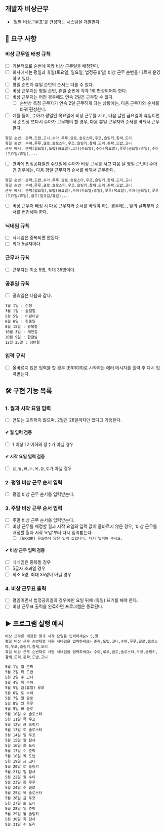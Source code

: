 개발자 비상근무
---
+  '월별 비상근무표'를 편성하는 시스템을 개발한다.

🔎 요구 사항
---  
### 비상 근무일 배정 규칙
+ [ ] 기본적으로 순번에 따라 비상 근무일을 배정한다.
+ [ ] 회사에서는 평일과 휴일(토요일, 일요일, 법정공휴일) 비상 근무 순번을 다르게 운영하고 있다.
+ [ ] 평일 순번과 휴일 순번의 순서는 다를 수 있다.
+ [ ] 비상 근무자는 평일 순번, 휴일 순번에 각각 1회 편성되어야 한다.
+ [ ] 비상 근무자는 어떤 경우에도 연속 2일은 근무할 수 없다.
    + [ ] 순번상 특정 근무자가 연속 2일 근무하게 되는 상황에는, 다음 근무자와 순서를 바꿔 편성한다.
+ [ ] 예를 들어, 수아가 평일인 목요일에 비상 근무를 서고, 다음 날인 금요일이 휴일이면서 순번상 또다시 수아가 근무해야 할 경우,
      다음 휴일 근무자와 순서를 바꿔서 근무한다.
```
평일 순번: 준팍,도밥,고니,수아,루루,글로,솔로스타,우코,슬링키,참새,도리
휴일 순번: 수아,루루,글로,솔로스타,우코,슬링키,참새,도리,준팍,도밥,고니
근무 예시: 준팍(월요일),도밥(화요일),고니(수요일),수아(목요일),루루(금요일/휴일),수아(토요일/휴일),...
```
+ [ ] 만약에 법정공휴일인 수요일에 수아가 비상 근무를 서고 다음 날 평일 순번이 수아인 경우에는,
      다음 평일 근무자와 순서를 바꿔서 근무한다.
```
평일 순번: 준팍,도밥,수아,루루,글로,솔로스타,우코,슬링키,참새,도리,고니
휴일 순번: 수아,루루,글로,솔로스타,우코,슬링키,참새,도리,준팍,도밥,고니
근무 예시: 준팍(월요일),도밥(화요일),수아(수요일/휴일),루루(목요일),수아(금요일),루루(토요일/휴일),글로(일요일/휴일),...
```
+ [ ] 비상 근무자 배정 시 다음 근무자와 순서를 바꿔야 하는 경우에는, 앞의 날짜부터 순서를 변경해야 한다.

### 닉네임 규칙
+ [ ] 닉네임은 중복되면 안된다.
+ [ ] 최대 5글자이다.

### 근무자 규칙
+ [ ] 근무자는 최소 5명, 최대 35명이다.

### 공휴일 규칙
+ [ ] 공휴일은 다음과 같다.
```
1월 1일 : 신정
3월 1일 : 삼일절
5월 5일 : 어린이날
6월 6일 : 현충일
8월 15일 : 광복절
10월 3일 : 개천절
10월 9일 : 한글날
12월 25일 : 성탄절
```

### 입력 규칙
+ [ ] 올바르지 않은 입력을 할 경우 [ERROR]로 시작하는 에러 메시지를 출력 후 다시 입력받는다.

🛠 구현 기능 목록
---
### 1. 월과 시작 요일 입력
+ [ ] 연도는 고려하지 않으며, 2월은 28일까지만 있다고 가정한다.

#### ✔ 월 입력 검증
+ [ ] 1 이상 12 이하의 정수가 아닐 경우
#### ✔ 시작 요일 입력 검증
+ [ ] `일,월,화,수,목,금,토`가 아닐 경우

### 2. 평일 비상 근무 순서 입력
+ [ ] 평일 비상 근무 순서를 입력받는다.

### 3. 주말 비상 근무 순서 입력
+ [ ] 주말 비상 근무 순서를 입력받는다.
+ [ ] 비상 근무를 배정할 월과 시작 요일의 입력 값이 올바르지 않은 경우, '비상 근무를 배정할 월과 시작 요일'부터 다시 입력받는다.
  + [ ] `[ERROR] 유효하지 않은 입력 값입니다. 다시 입력해 주세요.`

#### ✔ 비상 근무 입력 검증
+ [ ] 닉네임은 중복될 경우
+ [ ] 5글자 초과일 경우
+ [ ] 최소 5명, 최대 35명이 아닐 경우

### 4. 비상 근무표 출력
+ [ ] 평일이면서 법정공휴일의 경우에만 요일 뒤에 (휴일) 표기를 해야 한다.
+ [ ] 비상 근무표 출력을 완료하면 프로그램은 종료된다.

▶ 프로그램 실행 예시
---
```
비상 근무를 배정할 월과 시작 요일을 입력하세요> 5,월
평일 비상 근무 순번대로 사원 닉네임을 입력하세요> 준팍,도밥,고니,수아,루루,글로,솔로스타,우코,슬링키,참새,도리
휴일 비상 근무 순번대로 사원 닉네임을 입력하세요> 수아,루루,글로,솔로스타,우코,슬링키,참새,도리,준팍,도밥,고니

5월 1일 월 준팍
5월 2일 화 도밥
5월 3일 수 고니
5월 4일 목 수아
5월 5일 금(휴일) 루루
5월 6일 토 수아
5월 7일 일 글로
5월 8일 월 루루
5월 9일 화 글로
5월 10일 수 솔로스타
5월 11일 목 우코
5월 12일 금 슬링키
5월 13일 토 솔로스타
5월 14일 일 우코
5월 15일 월 참새
5월 16일 화 도리
5월 17일 수 준팍
5월 18일 목 도밥
5월 19일 금 고니
5월 20일 토 슬링키
5월 21일 일 참새
5월 22일 월 수아
5월 23일 화 루루
5월 24일 수 글로
5월 25일 목 솔로스타
5월 26일 금 우코
5월 27일 토 도리
5월 28일 일 준팍
5월 29일 월 슬링키
5월 30일 화 참새
5월 31일 수 도리
```
